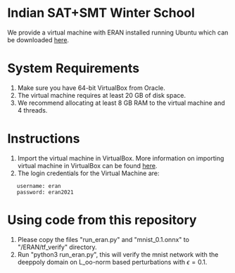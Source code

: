 # Indian SAT+SMT Winter School

We provide a virtual machine with ERAN installed running Ubuntu which can be downloaded [here](https://uofi.box.com/s/s4mbdh49k608i7m8co9apkyi39dpae7d). 

# System Requirements
1. Make sure you have 64-bit VirtualBox from Oracle.
2. The virtual machine requires at least 20 GB of disk space.
3. We recommend allocating at least 8 GB RAM to the virtual machine and 4 threads.

# Instructions
1. Import the virtual machine in VirtualBox. More information on importing virtual machine in VirtualBox can be found [here](https://docs.oracle.com/cd/E26217_01/E26796/html/qs-import-vm.html).
2. The login credentials for the Virtual Machine are:
```
   username: eran
   password: eran2021
   ```
# Using code from this repository
1. Please copy the files "run_eran.py" and "mnist_0.1.onnx" to "/ERAN/tf_verify" directory.
2. Run "python3 run_eran.py", this will verify the mnist network with the deeppoly domain on L_oo-norm based perturbations with $\epsilon=0.1$. 
